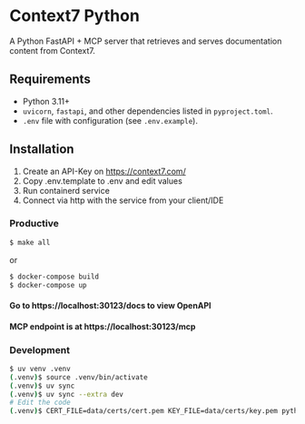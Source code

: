 # Context7 Python

A Python FastAPI + MCP server that retrieves and serves documentation content from Context7.

## Requirements
- Python 3.11+
- `uvicorn`, `fastapi`, and other dependencies listed in `pyproject.toml`.
- `.env` file with configuration (see `.env.example`).

## Installation
1. Create an API-Key on https://context7.com/
2. Copy .env.template to .env and edit values
3. Run containerd service
4. Connect via http with the service from your client/IDE

### Productive
```bash
$ make all
```
or
```bash
$ docker-compose build
$ docker-compose up
```
#### Go to https://localhost:30123/docs to view OpenAPI
#### MCP endpoint is at https://localhost:30123/mcp

### Development
```bash
$ uv venv .venv
(.venv)$ source .venv/bin/activate
(.venv)$ uv sync
(.venv)$ uv sync --extra dev
# Edit the code
(.venv)$ CERT_FILE=data/certs/cert.pem KEY_FILE=data/certs/key.pem python src/main.py